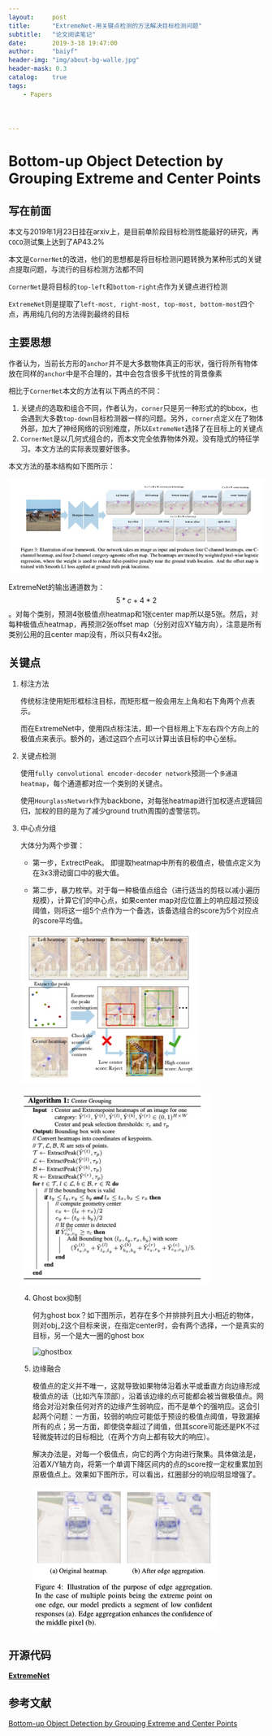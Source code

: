 ```yaml
---
layout:     post
title:      "ExtremeNet-用关键点检测的方法解决目标检测问题"
subtitle:   "论文阅读笔记"
date:       2019-3-18 19:47:00
author:     "baiyf"
header-img: "img/about-bg-walle.jpg"
header-mask: 0.3
catalog:    true
tags:
    - Papers



---
```


# Bottom-up Object Detection by Grouping Extreme and Center Points

## 写在前面

本文与2019年1月23日挂在arxiv上，是目前单阶段目标检测性能最好的研究，再`COCO`测试集上达到了AP43.2%

本文是`CornerNet`的改进，他们的思想都是将目标检测问题转换为某种形式的关键点提取问题，与流行的目标检测方法都不同

`CornerNet`是将目标的`top-left`和`bottom-right`点作为关键点进行检测

`ExtremeNet`则是提取了`left-most, right-most, top-most, bottom-most`四个点，再用纯几何的方法得到最终的目标

## 主要思想

作者认为，当前长方形的`anchor`并不是大多数物体真正的形状，强行将所有物体放在同样的`anchor`中是不合理的，其中会包含很多干扰性的背景像素

相比于`CornerNet`本文的方法有以下两点的不同：

1. 关键点的选取和组合不同，作者认为，`corner`只是另一种形式的的bbox，也会遇到大多数`top-down`目标检测器一样的问题。另外，`corner`点定义在了物体外部，加大了神经网络的识别难度，所以`ExtremeNet`选择了在目标上的关键点
2. `CornerNet`是以几何式组合的，而本文完全依靠物体外观，没有隐式的特征学习。本文方法的实际表现要好很多。

本文方法的基本结构如下图所示：

![extremenet](/img/post/extremenet.jpg)

ExtremeNet的输出通道数为：$$5*c+4*2​$$。对每个类别，预测4张极值点heatmap和1张center map所以是5张。然后，对每种极值点heatmap，再预测2张offset map（分别对应XY轴方向），注意是所有类别公用的且center map没有，所以只有4x2张。

## 关键点

1. 标注方法

   传统标注使用矩形框标注目标，而矩形框一般会用左上角和右下角两个点表示。

   而在ExtremeNet中，使用四点标注法，即一个目标用上下左右四个方向上的极值点来表示。额外的，通过这四个点可以计算出该目标的中心坐标。

2. 关键点检测

   使用`fully convolutional encoder-decoder network`预测一个`多通道heatmap`，每个通道都对应一个类别的关键点。

   使用`HourglassNetwork`作为backbone，对每张heatmap进行加权逐点逻辑回归，加权的目的是为了减少ground truth周围的虚警惩罚。

3. 中心点分组

   大体分为两个步骤：

   - 第一步，ExtrectPeak。 即提取heatmap中所有的极值点，极值点定义为在3x3滑动窗口中的极大值。

   - 第二步，暴力枚举。对于每一种极值点组合（进行适当的剪枝以减小遍历规模），计算它们的中心点，如果center map对应位置上的响应超过预设阈值，则将这一组5个点作为一个备选，该备选组合的score为5个对应点的score平均值。

   ![extreme_group](/img/post/extreme_group.jpg)

   ![extreme_group_table](/img/post/extreme_group_table.jpg)

   4. Ghost box抑制

      何为ghost box？如下图所示，若存在多个并排排列且大小相近的物体，则对obj_2这个目标来说，在指定center时，会有两个选择，一个是真实的目标，另一个是大一圈的ghost box

      ![ghostbox](/img/postghostbox.jpg)

      

   5. 边缘融合

      极值点的定义并不唯一，这就导致如果物体沿着水平或垂直方向边缘形成极值点的话（比如汽车顶部），沿着该边缘的点可能都会被当做极值点。网络会对沿对象任何对齐的边缘产生弱响应，而不是单个的强响应。这会引起两个问题：一方面，较弱的响应可能低于预设的极值点阈值，导致漏掉所有的点；另一方面，即使侥幸超过了阈值，但其score可能还是PK不过轻微旋转过的目标相比（在两个方向上都有较大的响应）。

      解决办法是，对每一个极值点，向它的两个方向进行聚集。具体做法是，沿着X/Y轴方向，将第一个单调下降区间内的点的score按一定权重累加到原极值点上。效果如下图所示，可以看出，红圈部分的响应明显增强了。

      ![edge_aggregation](/img/post/edge_aggregation.jpg)

## 开源代码

[**ExtremeNet**](https://github.com/xingyizhou/ExtremeNet)

## 参考文献

[Bottom-up Object Detection by Grouping Extreme and Center Points](https://arxiv.org/pdf/1901.08043.pdf)
